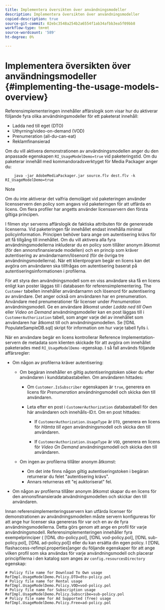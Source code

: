 ```yaml
---
title: Implementera översikten över användningsmodeller
description: Implementera översikten över användningsmodeller
copied-description: true
source-git-commit: 02ebc3548a254b2a6554f1ab34afbb3ea5f09bb8
workflow-type: tm+mt
source-wordcount: '589'
ht-degree: 0%

---
```


# Implementera översikten över användningsmodeller {#implementing-the-usage-models-overview}

Referensimplementeringen innehåller affärslogik som visar hur du aktiverar följande fyra olika användningsmodeller för ett paketerat innehåll:

* Ladda ned till eget (DTO)
* Uthyrning/video-on-demand (VOD)
* Prenumeration (all-du-can-eat)
* Reklamfinansierad

Om du vill aktivera demonstrationen av användningsmodellen anger du den anpassade egenskapen `RI_UsageModelDemo=true` vid paketeringstid. Om du paketerar innehåll med kommandoradsverktyget för Media Packager anger du:

```
    java -jar AdobeMediaPackager.jar source.flv dest.flv -k RI_UsageModelDemo=true
```

>[!NOTE]
>
>Om du inte aktiverar det valfria demoläget vid paketeringen använder licensservern den policy som angavs vid paketeringen för att utfärda en licens. Om flera profiler har angetts använder licensservern den första giltiga principen.

I filmen styr serverns affärslogik de faktiska attributen för de genererade licenserna. Vid paketeringen får innehållet endast innehålla minimal policyinformation. Principen behöver bara ange om autentisering krävs för att få tillgång till innehållet. Om du vill aktivera alla fyra användningsmodellerna inkluderar du en policy som tillåter anonym åtkomst (för den annonsfinansierade modellen) och en princip som kräver autentisering av användarnamn/lösenord (för de övriga tre användningsmodellerna). När ett klientprogram begär en licens kan det avgöra om användaren ska tillfrågas om autentisering baserat på autentiseringsinformationen i profilerna.

För att styra den användningsmodell som en viss användare ska få en licens enligt kan poster läggas till i databasen för referensimplementering. The `Customer` tabellen innehåller användarnamn och lösenord för autentisering av användare. Det anger också om användaren har en prenumeration. Användare med prenumerationer får licenser under *Prenumeration* användningsmodell. Ge en användare åtkomst under *Ladda ned till Own* eller *Video on Demand* användningsmodeller kan en post läggas till i `CustomerAuthorization` tabell, som anger varje del av innehållet som användaren har åtkomst till och användningsmodellen. Se [!DNL PopulateSampleDB.sql] skript för information om hur varje tabell fylls i.

När en användare begär en licens kontrollerar Reference Implementation-servern de metadata som klienten skickade för att avgöra om innehållet paketerades med `RI_UsageModelDemo` -egenskap. I så fall används följande affärsregler:

* Om någon av profilerna kräver autentisering:

   * Om begäran innehåller en giltig autentiseringstoken söker du efter användaren i kunddatabastabellen. Om användaren hittades:

      * Om `Customer.IsSubscriber` egenskapen är `true`, generera en licens för *Prenumeration* användningsmodell och skicka den till användaren.

      * Leta efter en post i `CustomerAuthorization` databastabell för den här användaren och innehålls-ID:t. Om en post hittades:

         * If `CustomerAuthorization.UsageType` är `DTO`, generera en licens för *Hämta till egen* användningsmodell och skicka den till användaren.

         * If `CustomerAuthorization.UsageType` är `VOD`, generera en licens för *Video On Demand* användningsmodell och skicka den till användaren.

   * Om ingen av profilerna tillåter anonym åtkomst:

      * Om det inte finns någon giltig autentiseringstoken i begäran returnerar du felet &quot;autentisering krävs&quot;.
      * Annars returneras ett &quot;ej auktoriserat&quot; fel.

* Om någon av profilerna tillåter anonym åtkomst skapar du en licens för den annonsfinansierade användningsmodellen och skickar den till användaren.

Innan referensimplementeringsservern kan utfärda licenser för demonstrationen av användningsmodellen måste servern konfigureras för att ange hur licenser ska genereras för var och en av de fyra användningsmodellerna. Detta görs genom att ange en profil för varje användningsmodell. Referensimplementeringen innehåller fyra exempelprinciper ( [!DNL dto-policy.pol], [!DNL vod-policy.pol], [!DNL sub-policy.pol], [!DNL ad-policy.pol]) eller du kan ersätta din egen policy. I [!DNL flashaccess-refimpl.properties]anger du följande egenskaper för att ange vilken profil som ska användas för varje användningsmodell och placerar principfilerna i den katalog som anges av `config.resourcesDirectory` egenskap:

```
# Policy file name for Download To Own usage  
RefImpl.UsageModelDemo.Policy.DTO=dto-policy.pol  
# Policy file name for Rental usage  
RefImpl.UsageModelDemo.Policy.VOD=vod-policy.pol  
# Policy file name for Subscription usage  
RefImpl.UsageModelDemo.Policy.Subscribe=sub-policy.pol  
# Policy file name for Ad Supported (free) usage  
RefImpl.UsageModelDemo.Policy.Free=ad-policy.pol
```
